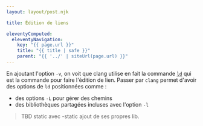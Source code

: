 ```yaml
---
layout: layout/post.njk

title: Édition de liens

eleventyComputed:
  eleventyNavigation:
    key: "{{ page.url }}"
    title: "{{ title | safe }}"
    parent: "{{ '../' | siteUrl(page.url) }}"
---
```



En ajoutant l'option `-v`, on voit que clang utilise en fait la commande [`ld`](https://linux.die.net/man/1/ld) qui est la commande pour faire l'édition de lien. Passer par `clang` permet d'avoir des options de `ld` positionnées comme :

- des options `-L` pour gérer des chemins
- des bibliothèques partagées incluses avec l'option `-l`

> TBD static avec -static
> ajout de ses propres lib.
